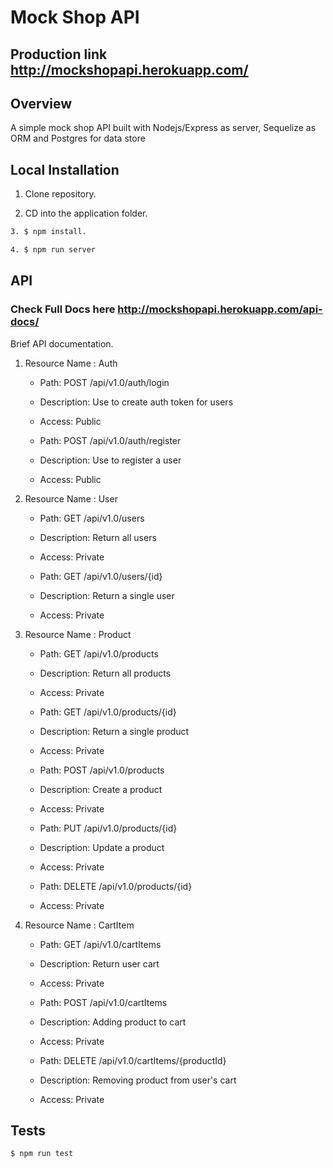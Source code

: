 # Mock Shop API

## Production link <http://mockshopapi.herokuapp.com/> </h2>

## Overview

A simple mock shop API built with Nodejs/Express as server, Sequelize as ORM and Postgres for data store

## Local Installation

1. Clone repository.

2. CD into the application folder.

```bash
3. $ npm install.
```

```bash
4. $ npm run server
```

## API

### Check Full Docs here <http://mockshopapi.herokuapp.com/api-docs/>

Brief API documentation.  

1. Resource Name : Auth
   - Path: POST /api/v1.0/auth/login
   - Description: Use to create auth token for users
   - Access: Public

   - Path: POST /api/v1.0/auth/register
   - Description: Use to register a user
   - Access: Public

2. Resource Name : User
   - Path: GET /api/v1.0/users
   - Description: Return all users
   - Access: Private

   - Path: GET /api/v1.0/users/{id}
   - Description: Return a single user
   - Access: Private

3. Resource Name : Product
   - Path: GET /api/v1.0/products
   - Description: Return all products
   - Access: Private

   - Path: GET /api/v1.0/products/{id}
   - Description: Return a single product
   - Access: Private

   - Path: POST /api/v1.0/products
   - Description: Create a product
   - Access: Private

   - Path: PUT /api/v1.0/products/{id}
   - Description: Update a product
   - Access: Private

   - Path: DELETE /api/v1.0/products/{id}
   - Access: Private

4. Resource Name : CartItem
   - Path: GET /api/v1.0/cartItems
   - Description: Return user cart
   - Access: Private

   - Path: POST /api/v1.0/cartItems
   - Description: Adding product to cart
   - Access: Private

   - Path: DELETE /api/v1.0/cartItems/{productId}
   - Description: Removing product from user's cart
   - Access: Private

## Tests

```bash
$ npm run test
```
